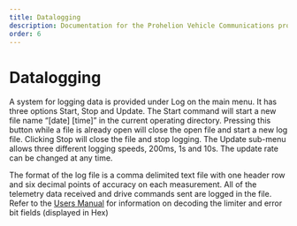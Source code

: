 ```yaml
---
title: Datalogging
description: Documentation for the Prohelion Vehicle Communications protocol
order: 6
---
```


# Datalogging

A system for logging data is provided under Log on the main menu. It has three options Start, Stop and Update. The Start command will start a new file name “[date] [time]” in the current operating directory. Pressing this button while a file is already open will close the open file and start a new log file. Clicking Stop will close the file and stop logging. The Update sub-menu allows three different logging speeds, 200ms, 1s and 10s. The update rate can be changed at any time.

The format of the log file is a comma delimited text file with one header row and six decimal points of accuracy on each measurement. All of the telemetry data received and drive commands sent are logged in the file. Refer to the [Users Manual](http://localhost:4000/WaveSculptor_Motor_Controllers/WaveSculptor22_User_Manual/Overview.md) for information on decoding the limiter and error bit fields (displayed in Hex)
